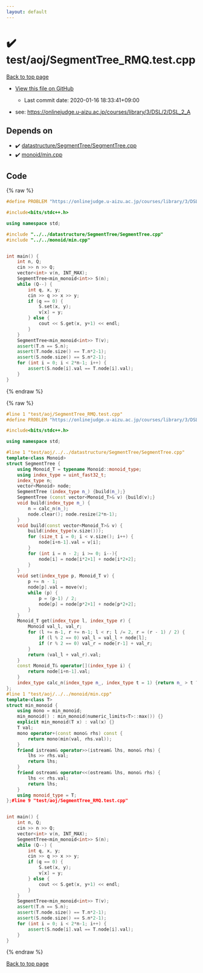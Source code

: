 ```yaml
---
layout: default
---
```


<!-- mathjax config similar to math.stackexchange -->
<script type="text/javascript" async
  src="https://cdnjs.cloudflare.com/ajax/libs/mathjax/2.7.5/MathJax.js?config=TeX-MML-AM_CHTML">
</script>
<script type="text/x-mathjax-config">
  MathJax.Hub.Config({
    TeX: { equationNumbers: { autoNumber: "AMS" }},
    tex2jax: {
      inlineMath: [ ['$','$'] ],
      processEscapes: true
    },
    "HTML-CSS": { matchFontHeight: false },
    displayAlign: "left",
    displayIndent: "2em"
  });
</script>

<script type="text/javascript" src="https://cdnjs.cloudflare.com/ajax/libs/jquery/3.4.1/jquery.min.js"></script>
<script src="https://cdn.jsdelivr.net/npm/jquery-balloon-js@1.1.2/jquery.balloon.min.js" integrity="sha256-ZEYs9VrgAeNuPvs15E39OsyOJaIkXEEt10fzxJ20+2I=" crossorigin="anonymous"></script>
<script type="text/javascript" src="../../../assets/js/copy-button.js"></script>
<link rel="stylesheet" href="../../../assets/css/copy-button.css" />


# :heavy_check_mark: test/aoj/SegmentTree_RMQ.test.cpp

<a href="../../../index.html">Back to top page</a>

* <a href="{{ site.github.repository_url }}/blob/master/test/aoj/SegmentTree_RMQ.test.cpp">View this file on GitHub</a>
    - Last commit date: 2020-01-16 18:33:41+09:00


* see: <a href="https://onlinejudge.u-aizu.ac.jp/courses/library/3/DSL/2/DSL_2_A">https://onlinejudge.u-aizu.ac.jp/courses/library/3/DSL/2/DSL_2_A</a>


## Depends on

* :heavy_check_mark: <a href="../../../library/datastructure/SegmentTree/SegmentTree.cpp.html">datastructure/SegmentTree/SegmentTree.cpp</a>
* :heavy_check_mark: <a href="../../../library/monoid/min.cpp.html">monoid/min.cpp</a>


## Code

<a id="unbundled"></a>
{% raw %}
```cpp
#define PROBLEM "https://onlinejudge.u-aizu.ac.jp/courses/library/3/DSL/2/DSL_2_A"

#include<bits/stdc++.h>

using namespace std;

#include "../../datastructure/SegmentTree/SegmentTree.cpp"
#include "../../monoid/min.cpp"


int main() {
	int n, Q;
	cin >> n >> Q;
	vector<int> v(n, INT_MAX);
	SegmentTree<min_monoid<int>> S(n);
	while (Q--) {
		int q, x, y;
		cin >> q >> x >> y;
		if (q == 0) {
			S.set(x, y);
			v[x] = y;
		} else {
			cout << S.get(x, y+1) << endl;
		}
	}
	SegmentTree<min_monoid<int>> T(v);
	assert(T.n == S.n);
	assert(T.node.size() == T.n*2-1);
	assert(S.node.size() == S.n*2-1);
	for (int i = 0; i < 2*n-1; i++) {
		assert(S.node[i].val == T.node[i].val);
	}
}
```
{% endraw %}

<a id="bundled"></a>
{% raw %}
```cpp
#line 1 "test/aoj/SegmentTree_RMQ.test.cpp"
#define PROBLEM "https://onlinejudge.u-aizu.ac.jp/courses/library/3/DSL/2/DSL_2_A"

#include<bits/stdc++.h>

using namespace std;

#line 1 "test/aoj/../../datastructure/SegmentTree/SegmentTree.cpp"
template<class Monoid>
struct SegmentTree {
	using Monoid_T = typename Monoid::monoid_type;
	using index_type = uint_fast32_t;
	index_type n;
	vector<Monoid> node;
	SegmentTree (index_type n_) {build(n_);}
	SegmentTree (const vector<Monoid_T>& v) {build(v);}
	void build(index_type n_) {
		n = calc_n(n_);
		node.clear(); node.resize(2*n-1);
	}
	void build(const vector<Monoid_T>& v) {
		build(index_type(v.size()));
		for (size_t i = 0; i < v.size(); i++) {
			node[i+n-1].val = v[i];
		}
		for (int i = n - 2; i >= 0; i--){
			node[i] = node[i*2+1] + node[i*2+2];
		}
	}
	void set(index_type p, Monoid_T v) {
		p += n - 1;
		node[p].val = move(v);
		while (p) {
			p = (p-1) / 2;
			node[p] = node[p*2+1] + node[p*2+2];
		}
	}
	Monoid_T get(index_type l, index_type r) {
		Monoid val_l, val_r;
		for (l += n-1, r += n-1; l < r; l /= 2, r = (r - 1) / 2) {
			if (l % 2 == 0) val_l = val_l + node[l];
			if (r % 2 == 0) val_r = node[r-1] + val_r;
		}
		return (val_l + val_r).val;
	}
	const Monoid_T& operator[](index_type i) {
		return node[i+n-1].val;
	}
	index_type calc_n(index_type n_, index_type t = 1) {return n_ > t ? calc_n(n_, t << 1) : t;}
};
#line 1 "test/aoj/../../monoid/min.cpp"
template<class T>
struct min_monoid {
	using mono = min_monoid;
	min_monoid() : min_monoid(numeric_limits<T>::max()) {}
	explicit min_monoid(T x) : val(x) {}
	T val;
	mono operator+(const mono& rhs) const {
		return mono(min(val, rhs.val));
	}
	friend istream& operator>>(istream& lhs, mono& rhs) {
		lhs >> rhs.val;
		return lhs;
	}
	friend ostream& operator<<(ostream& lhs, mono& rhs) {
		lhs << rhs.val;
		return lhs;
	}
	using monoid_type = T;
};#line 9 "test/aoj/SegmentTree_RMQ.test.cpp"


int main() {
	int n, Q;
	cin >> n >> Q;
	vector<int> v(n, INT_MAX);
	SegmentTree<min_monoid<int>> S(n);
	while (Q--) {
		int q, x, y;
		cin >> q >> x >> y;
		if (q == 0) {
			S.set(x, y);
			v[x] = y;
		} else {
			cout << S.get(x, y+1) << endl;
		}
	}
	SegmentTree<min_monoid<int>> T(v);
	assert(T.n == S.n);
	assert(T.node.size() == T.n*2-1);
	assert(S.node.size() == S.n*2-1);
	for (int i = 0; i < 2*n-1; i++) {
		assert(S.node[i].val == T.node[i].val);
	}
}
```
{% endraw %}

<a href="../../../index.html">Back to top page</a>

